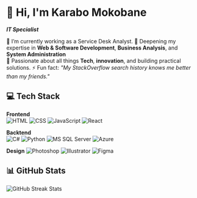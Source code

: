 # 👋 Hi, I'm Karabo Mokobane

***IT Specialist***

🔭 I’m currently working as a Service Desk Analyst.
🌱 Deepening my expertise in **Web & Software Development**, **Business Analysis**, and **System Administration**  
💬 Passionate about all things **Tech**, **innovation**, and building practical solutions.
⚡ Fun fact: *"My StackOverflow search history knows me better than my friends."*


## 💻 Tech Stack

**Frontend**  
![HTML](https://img.shields.io/badge/HTML-E34F26?style=flat&logo=html5&logoColor=white)
![CSS](https://img.shields.io/badge/CSS-1572B6?style=flat&logo=css3&logoColor=white)
![JavaScript](https://img.shields.io/badge/JavaScript-F7DF1E?style=flat&logo=javascript&logoColor=black)
![React](https://img.shields.io/badge/React-61DAFB?style=flat&logo=react&logoColor=black)


**Backtend**  
![C#](https://img.shields.io/badge/C%23-239120?style=flat&logo=c-sharp&logoColor=white)
![Python](https://img.shields.io/badge/Python-3776AB?style=flat&logo=python&logoColor=white)
![MS SQL Server](https://img.shields.io/badge/MS_SQL-CC2927?style=flat&logo=microsoft-sql-server&logoColor=white)
![Azure](https://img.shields.io/badge/Microsoft_Azure-0078D4?style=flat&logo=microsoft-azure&logoColor=white)

**Design**
![Photoshop](https://img.shields.io/badge/Photoshop-31A8FF?style=flat&logo=adobe-photoshop&logoColor=white)
![Illustrator](https://img.shields.io/badge/Illustrator-FF9A00?style=flat&logo=adobe-illustrator&logoColor=white)
![Figma](https://img.shields.io/badge/Figma-F24E1E?style=flat&logo=figma&logoColor=white)


## 📊 GitHub Stats

![GitHub Streak Stats](https://streak-stats.demolab.com/?(https://github.com/KaraboMokobane))
